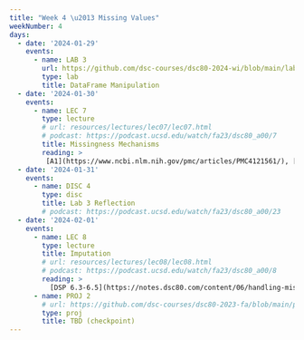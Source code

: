 ```yaml
---
title: "Week 4 \u2013 Missing Values"
weekNumber: 4
days:
  - date: '2024-01-29'
    events:
      - name: LAB 3
        url: https://github.com/dsc-courses/dsc80-2024-wi/blob/main/labs/lab03/lab.ipynb
        type: lab
        title: DataFrame Manipulation
  - date: '2024-01-30'
    events:
      - name: LEC 7
        type: lecture
        # url: resources/lectures/lec07/lec07.html
        # podcast: https://podcast.ucsd.edu/watch/fa23/dsc80_a00/7
        title: Missingness Mechanisms
        reading: >
         [A1](https://www.ncbi.nlm.nih.gov/pmc/articles/PMC4121561/), [A2](https://stefvanbuuren.name/fimd/sec-MCAR.html)
  - date: '2024-01-31'
    events:
      - name: DISC 4
        type: disc
        title: Lab 3 Reflection
        # podcast: https://podcast.ucsd.edu/watch/fa23/dsc80_a00/23
  - date: '2024-02-01'
    events:
      - name: LEC 8
        type: lecture
        title: Imputation
        # url: resources/lectures/lec08/lec08.html
        # podcast: https://podcast.ucsd.edu/watch/fa23/dsc80_a00/8
        reading: >
          [DSP 6.3-6.5](https://notes.dsc80.com/content/06/handling-missing-data.html)
      - name: PROJ 2
        # url: https://github.com/dsc-courses/dsc80-2023-fa/blob/main/projects/02-covid_vax/project.ipynb
        type: proj
        title: TBD (checkpoint)
---
```


